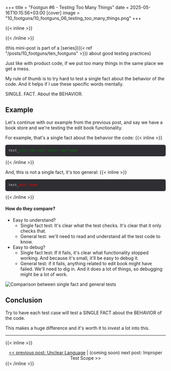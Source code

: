 +++
title = "Footgun #6 - Testing Too Many Things"
date = 2025-05-16T10:15:56+03:00
[cover]
  image = "10_footguns/10_footguns_06_testing_too_many_things.png"
+++

{{< inline >}}
<style>
.code-example {
  background-color: #2E2E33;
  padding: 10px;
  margin-bottom:10px;
  border-radius: 5px;
  font-family: monospace;
  white-space: pre;
  color: #d5d5d6;
  font-size: .78em;
  line-height: 1.5;
}
.highlight-red {
  color: red;
}
.highlight-green {
  color: green;
}
</style>
{{< /inline >}}

(this mini-post is part of a [series]({{< ref "/posts/10_footguns/ten_footguns" >}}) about good testing practices)

Just like with product code, if we put too many things in the same place we get a mess.

My rule of thumb is to try hard to test a single fact about the behavior of the code.
And it helps if I use these specific words mentally.

SINGLE. FACT. About the BEHAVIOR.


## Example
Let's continue with our example from the previous post, and say we have a book store and we're testing the edit book functionality.

For example, that's a single fact about the behavior the code:
{{< inline >}}
<div class="code-example">test_<span class="highlight-green">user_can_edit_their_own_book</span></div>
{{< /inline >}}

And, this is not a single fact, it's too general:
{{< inline >}}
<div class="code-example">test_<span class="highlight-red">edit_book</span></div>
{{< /inline >}}



#### How do they compare?
- Easy to understand?
  - Single fact test: It's clear what the test checks. It's clear that it only checks that.
  - General test: we'll need to read and understand all the test code to know.
- Easy to debug?
  - Single fact test: If it fails, it's clear what functionality stopped working. And because it's small, it'll be easy
  to debug it.
  - General test: if it fails, anything related to edit book might have failed. We'll need to dig in. And it does a lot
  of things, so debugging might be a lot of work.


![Comparison between single fact and general tests](/10_footguns/10_footguns_06_testing_too_many_things_comparison.png)


## Conclusion
Try to have each test case will test a SINGLE FACT about the BEHAVIOR of the code.

This makes a huge difference and it's worth it to invest a lot into this.

---
{{< inline >}}
<div style="text-align: center; display: block; width: 100%;">
<a href="/posts/10_footguns/05_unclear_language">&lt;&lt; previous post: Unclear Language</a>
|
(coming soon) next post: Improper Test Scope &gt;&gt;
</div>
{{< /inline >}}

